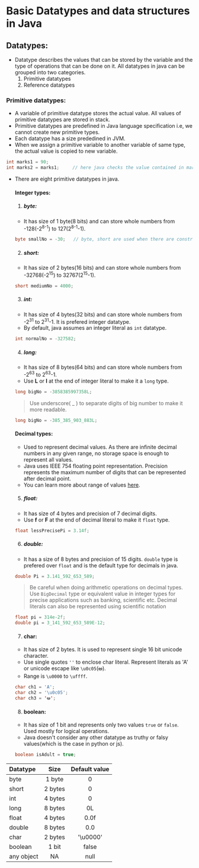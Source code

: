 # Basic Datatypes and data structures in Java
## Datatypes:
- Datatype describes the values that can be stored by the variable and the type of operations that can be done on it. All datatypes in java can be grouped into two categories.
  1. Primitive datatypes
  2. Reference datatypes
### Primitive datatypes:
- A variable of primitive datatype stores the actual value. All values of primitive datatypes are stored in stack.
- Primitive datatypes are predefined in Java language specification i.e, we cannot create new primitive types.
- Each datatype has a size prededined in JVM.
- When we assign a primitive variable to another variable of same type, the actual value is copied to new variable.
```java
int marks1 = 90;
int marks2 = marks1;     // here java checks the value contained in marks1, and creates a new value 90 and stores it in marks2
```
- There are eight primitive datatypes in java.
  #### Integer types:  
  1. ##### byte:
  - It has size of 1 byte(8 bits) and can store whole numbers from -128(-2<sup>8-1</sup>) to 127(2<sup>8-1</sup>-1).
  ```java
  byte smallNo = -30;   // byte, short are used when there are constraints on storage space
  ```
  2. ##### short:
  - It has size of 2 bytes(16 bits) and can store whole numbers from -32768(-2<sup>15</sup>) to 32767(2<sup>15</sup>-1).
  ```java
  short mediumNo = 4000;
  ```
  3. ##### int:
  - It has size of 4 bytes(32 bits) and can store whole numbers from -2<sup>31</sup> to 2<sup>31</sup>-1. It is prefered integer datatype.
  - By default, java assumes an integer literal as `int` datatype.
  ```java
  int normalNo = -327582;
  ```
  4. ##### long:
  - It has size of 8 bytes(64 bits) and can store whole numbers from -2<sup>63</sup> to 2<sup>63</sup>-1.
  - Use **L** or **l** at the end of integer literal to make it a `long` type.
  ```java
  long bigNo = -3858385997358L;
  ```
  > Use underscore( \_ ) to separate digits of big number to make it more readable.
  ```java
  long bigNo = -385_385_903_883L;
  ```
  #### Decimal types:
  - Used to represent decimal values. As there are infinite decimal numbers in any given range, no storage space is enough to represent all values. 
  - Java uses IEEE 754 floating point representation. Precision represents the maximum number of digits that can be represented after decimal point.
  - You can learn more about range of values [here](https://docs.oracle.com/javase/specs/jls/se7/html/jls-4.html#jls-4.2.3).
  5. ##### float:
  - It has size of 4 bytes and precision of 7 decimal digits.
  - Use **f** or **F** at the end of decimal literal to make it `float` type.
  ```java
  float lessPrecisePi = 3.14f;
  ```
  6. ##### double:
  - It has a size of 8 bytes and precision of 15 digits. `double` type is prefered over `float` and is the default type for decimals in java.
  ```java
  double Pi = 3.141_592_653_589;
  ```
  > Be careful when doing arithmetic operations on decimal types. Use `BigDecimal` type or equivalent value in integer types for precise applications such as banking, scientific etc.
  > Decimal literals can also be represented using scientific notation
  ```java
  float pi = 314e-2f;
  double pi = 3_141_592_653_589E-12;
  ```
  7. #### char:
  - It has size of 2 bytes. It is used to represent single 16 bit unicode character.
  - Use single quotes `''` to enclose char literal. Represent literals as 'A' or unicode escape like `\u0c05`(అ).
  - Range is `\u0000` to `\uffff`.
  ```java
  char ch1 = 'A';
  char ch2 = '\u0c05';
  char ch3 = 'అ';
  ```
  8. #### boolean:
  - It has size of 1 bit and represents only two values `true` or `false`. Used mostly for logical operations.
  - Java doesn't consider any other datatype as truthy or falsy values(which is the case in python or js).
  ```java
  boolean isAdult = true;
  ```

Datatype | Size | Default value
:--- | :---: | :---:
byte | 1 byte | 0
short | 2 bytes | 0
int | 4 bytes | 0
long | 8 bytes | 0L
float | 4 bytes | 0.0f
double | 8 bytes | 0.0
char | 2 bytes | '\u0000'
boolean | 1 bit | false
any object | NA | null
